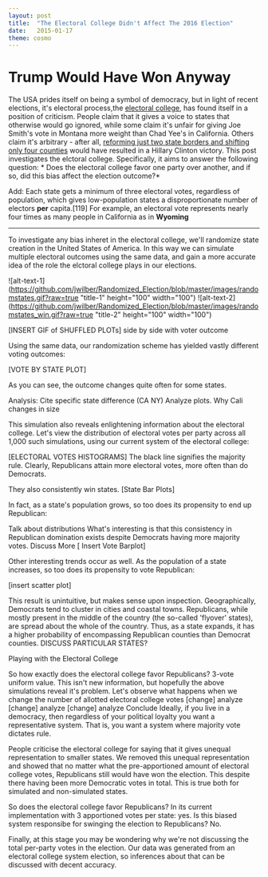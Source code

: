 ```yaml
---
layout: post
title:  "The Electoral College Didn't Affect The 2016 Election"
date:   2015-01-17
theme: cosmo
---
```


# Trump Would Have Won Anyway



The USA prides itself on being a symbol of democracy, but in light of recent elections, it's electoral process,the [electoral college](), has found itself in a position of criticism. People claim that it gives a voice to states that otherwise would go ignored, while some claim it's unfair for giving Joe Smith's vote in Montana more weight than Chad Yee's in California. Others claim it's arbitrary - after all, [reforming just two state borders and shifting only four counties]() would have resulted in a Hillary Clinton victory. This post investigates the elctoral college. Specifically, it aims to answer the following question: * Does the electoral college favor one party over another, and if so, did this bias affect the election outcome?*


Add: Each state gets a minimum of three electoral votes, regardless of population, which gives low-population states a disproportionate number of electors __per__ capita.[119] For example, an electoral vote represents nearly four times as many people in California as in **Wyoming**

***



To investigate any bias inheret in the electoral college, we'll randomize state creation in the United States of America. In this way we can simulate multiple electoral outcomes using the same data, and gain a more accurate idea of the role the elctoral college plays in our elections. 

![alt-text-1](https://github.com/jwilber/Randomized_Election/blob/master/images/randomstates.gif?raw=true "title-1" height="100" width="100") ![alt-text-2](https://github.com/jwilber/Randomized_Election/blob/master/images/randomstates_win.gif?raw=true	 "title-2" height="100" width="100")


[INSERT GIF of SHUFFLED PLOTs] side by side with voter outcome

Using the same data, our randomization scheme has yielded vastly different voting outcomes:

[VOTE BY STATE PLOT]

As you can see, the outcome changes quite often for some states.


Analysis: Cite specific state difference (CA NY) Analyze plots. Why Cali changes in size

<!-- This process can be repeated over and over again, generating new states, vote outcomes, and election winners on each iteration:

[INSERT 2x2]

Simulating this process over and over will reveal interesting trends in our data. It will DISCUSS REASON TO SIMULATE
 -->

This simulation also reveals enlightening information about the electoral college. Let's view the distribution of electoral votes per party across all 1,000 such simulations, using our current system of the electoral college:


[ELECTORAL VOTES HISTOGRAMS]
The black line signifies the majority rule. Clearly, Republicans attain more electoral votes, more often than do Democrats.

They also consistently win states.
[State Bar Plots]

In fact, as a state's population grows, so too does its propensity to end up Republican:






Talk about distributions
What's interesting is that this consistency in Republican domination exists despite Democrats having more majority votes. Discuss More
[ Insert Vote Barplot]

Other interesting trends occur as well. As the population of a state increases, so too does its propensity to vote Republican:

[insert scatter plot]

This result is unintuitive, but makes sense upon inspection. Geographically, Democrats tend to cluster in cities and coastal towns. Republicans, while mostly present in the middle of the country (the so-called 'flyover' states), are spread about the whole of the country. Thus, as a state expands, it has a higher probability of encompassing Republican counties than Democrat counties. DISCUSS PARTICULAR STATES?



Playing with the Electoral College

So how exactly does the electoral college favor Republicans? 3-vote uniform value. This isn't new information, but hopefully the above simulations reveal it's problem.
Let's observe what happens when we change the number of allotted electoral college votes
[change] analyze [change] analyze [change] analyze
Conclude
Ideally, if you live in a democracy, then regardless of your political loyalty you want a representative system. That is, you want a system where majority vote dictates rule.

People criticise the electoral college for saying that it gives unequal representation to smaller states. We removed this unequal representation and showed that no matter what the pre-apportioned amount of electoral college votes, Republicans still would have won the election. This despite there having been more Democratic votes in total. This is true both for simulated and non-simulated states.

So does the electoral college favor Republicans? In its current implementation with 3 apportioned votes per state: yes. Is this biased system responsibe for swinging the election to Republicans? No.

Finally, at this stage you may be wondering why we're not discussing the total per-party votes in the election. Our data was generated from an electoral college system election, so inferences about that can be discussed with decent accuracy.